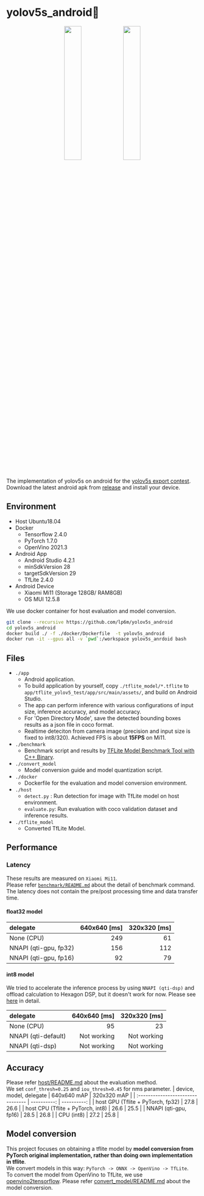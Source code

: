# yolov5s_android:rocket: 
<div align="center">
<img src="https://github.com/lp6m/yolov5s_android/raw/media/android_app.gif" width=30%>
<img src="https://github.com/lp6m/yolov5s_android/raw/media/screenshot.jpg" width=30%>
</div>

The implementation of yolov5s on android for the [yolov5s export contest](https://github.com/ultralytics/yolov5/discussions/3213).    
Download the latest android apk from [release](https://github.com/lp6m/yolov5s_android/releases) and install your device.

## Environment
- Host Ubuntu18.04
- Docker 
    * Tensorflow 2.4.0
    * PyTorch 1.7.0
    * OpenVino 2021.3
- Android App
    * Android Studio 4.2.1
    * minSdkVersion 28
    * targetSdkVersion 29
    * TfLite 2.4.0
- Android Device
    * Xiaomi Mi11 (Storage 128GB/ RAM8GB)
    * OS MUI 12.5.8  
  
We use docker container for host evaluation and model conversion.
```sh
git clone --recursive https://github.com/lp6m/yolov5s_android
cd yolov5s_android
docker build ./ -f ./docker/Dockerfile  -t yolov5s_android
docker run -it --gpus all -v `pwd`:/workspace yolov5s_anrdoid bash
```

## Files
- `./app`
    * Android application.
    * To build application by yourself, copy `./tflite_model/*.tflite` to `app/tflite_yolov5_test/app/src/main/assets/`, and build on Android Studio.
    * The app can perform inference with various configurations of input size, inference accuracy, and model accuracy. 
    * For 'Open Directory Mode', save the detected bounding boxes results as a json file in coco format.
    * Realtime deteciton from camera image (precision and input size is fixed to int8/320). Achieved FPS is about **15FPS** on Mi11.
- `./benchmark` 
    * Benchmark script and results by [TFLite Model Benchmark Tool with C++ Binary](https://github.com/tensorflow/tensorflow/tree/master/tensorflow/lite/tools/benchmark#profiling-model-operators).
- `./convert_model`
    * Model conversion guide and model quantization script.
- `./docker`
    * Dockerfile for the evaluation and model conversion environment.
- `./host`
    * `detect.py`  : Run detection for image with TfLite model on host environment.
    * `evaluate.py`: Run evaluation with coco validation dataset and inference results.
- `./tflite_model`
    * Converted TfLite Model.

## Performance
### Latency 
These results are measured on `Xiaomi Mi11`.  
Please refer [`benchmark/README.md`](https://github.com/lp6m/yolov5s_android/tree/master/benchmark) about the detail of benchmark command.  
The latency does not contain the pre/post processing time and data transfer time.  
#### float32 model  

|       delegate        | 640x640 [ms] | 320x320 [ms] |
| :-------------------- | -----------: | -----------: |
| None (CPU)            |          249 |           61 |
| NNAPI (qti-gpu, fp32) |          156 |          112 |
| NNAPI (qti-gpu, fp16) |           92 |           79 |
  
#### int8 model
We tried to accelerate the inference process by using `NNAPI (qti-dsp)` and offload calculation to Hexagon DSP, but it doesn't work for now. Please see [here](https://github.com/lp6m/yolov5s_android/tree/dev/benchmark#nnapi-qti-dsp-not-working) in detail.

|       delegate       | 640x640 [ms] | 320x320 [ms] |
| :------------------- | -----------: | -----------: |
| None (CPU)           |           95 |           23 |
| NNAPI  (qti-default) |  Not working |  Not working |
| NNAPI  (qti-dsp)     |  Not working |  Not working |

## Accuracy
Please refer [host/README.md](https://github.com/lp6m/yolov5s_android/tree/master/host#example2) about the evaluation method.    
We set `conf_thresh=0.25` and `iou_thresh=0.45` for nms parameter.
|      device, model, delegate      | 640x640 mAP | 320x320 mAP |
| :-------------------------------- | ----------: | ----------: |
| host GPU (Tflite + PyTorch, fp32) |        27.8 |        26.6 |
| host CPU (Tflite + PyTorch, int8) |        26.6 |        25.5 |
| NNAPI  (qti-gpu, fp16)            |        28.5 |        26.8 |
| CPU    (int8)                     |        27.2 |        25.8 |


## Model conversion
This project focuses on obtaining a tflite model by **model conversion from PyTorch original implementation, rather than doing own implementation in tflite**.  
We convert models in this way: `PyTorch -> ONNX -> OpenVino -> TfLite`.  
To convert the model from OpenVino to TfLite, we use [openvino2tensorflow](https://github.com/PINTO0309/openvino2tensorflow).
Please refer [convert_model/README.md](https://github.com/lp6m/yolov5s_android/tree/master/convert_model) about the model conversion.

